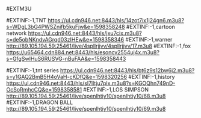 #EXTM3U

#EXTINF:-1,TNT
https://ul.cdn946.net:8443/hls/14zot7ix1j24gn6.m3u8?s=WDgL3bG4PWSZnifb5kuFjw&e=1598358248
#EXTINF:-1,cartoon network
https://ul.cdn946.net:8443/hls/jxu7cix.m3u8?s=de5obNKndvAGrqd03zIHEw&e=1598358346
#EXTINF:-1,warner
http://89.105.194.59:25461/live/4spllrjjvv/4spllrjjvv/17.m3u8
#EXTINF:-1,fox
https://u65464.cdn884.net:8443/hls/esoncv2554uj4x.m3u8?s=GfgSwIHuS6RUSVG-nBuFAA&e=1598358443

#EXTINF:-1,tnt series
https://ul.cdn946.net:8443/hls/bt6z9s12bw6j2.m3u8?s=y1GAQ2BmB5H4oVaH-cKDfQ&e=1598320256
#EXTINF:-1,history
https://ul.cdn946.net:8443/hls/sl7lltju7plx.m3u8?s=KGOQhn749nD-OcSoRmhcCQ&e=1598358581
#EXTINF:-1,LOS SIMPSON
http://89.105.194.59:25461/live/spenlhtiy10/spenlhtiy10/68.m3u8
#EXTINF:-1,DRAGON BALL
http://89.105.194.59:25461/live/spenlhtiy10/spenlhtiy10/69.m3u8

